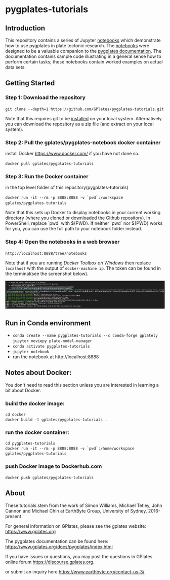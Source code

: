 # pygplates-tutorials

## Introduction

This repository contains a series of Jupyter [notebooks](https://github.com/GPlates/pygplates-tutorials/tree/master/notebooks#readme) which demonstrate how to use pygplates in plate tectonic research. The [notebooks](https://github.com/GPlates/pygplates-tutorials/tree/master/notebooks#readme) were designed to be a valuable companion to the [pygplates documentation](https://www.gplates.org/docs/pygplates/). The documentation contains sample code illustrating in a general sense how to perform certain tasks; these notebooks contain worked examples on actual data sets.

## Getting Started

### Step 1: Download the repository

`git clone --depth=1 https://github.com/GPlates/pygplates-tutorials.git`

Note that this requires git to be [installed](https://git-scm.com/book/en/v2/Getting-Started-Installing-Git) on your local system.
Alternatively you can download the repository as a zip file (and extract on your local system).

### Step 2: Pull the gplates/pygplates-notebook docker container

install Docker https://www.docker.com/ if you have not done so.

`docker pull gplates/pygplates-tutorials`

### Step 3: Run the Docker container

in the top level folder of this repository(pygplates-tutorials)

`` docker run -it --rm -p 8888:8888 -v `pwd`:/workspace gplates/pygplates-tutorials ``

Note that this sets up Docker to display notebooks in your current working directory (where you cloned or downloaded the Github repository).
In PowerShell, replace \`pwd\` with ${PWD}. If neither \`pwd\` nor ${PWD} works for you, you can use the full path to your notebook folder instead.

### Step 4: Open the notebooks in a web browser

`http://localhost:8888/tree/notebooks`

Note that if you are running _Docker Toolbox on Windows_ then replace `localhost` with the output of `docker-machine ip`. The token can be found in the terminal(see the screenshot below).

![jupyter-token](data/jupyter-token.png)

## Run in Conda environment

- `conda create --name pygplates-tutorials --c conda-forge gplately jupyter moviepy plate-model-manager`
- `conda activate pygplates-tutorials`
- `jupyter notebook`
- run the notebook at http://localhost:8888

## Notes about Docker:

You don't need to read this section unless you are interested in learning a bit about Docker.

### build the docker image:

```
cd docker
docker build -t gplates/pygplates-tutorials .
```

### run the docker container:

```
cd pygplates-tutorials
docker run -it --rm -p 8888:8888 -v `pwd`:/home/workspace gplates/pygplates-tutorials
```

### push Docker image to Dockerhub.com

```
docker push gplates/pygplates-tutorials
```

## About

These tutorials stem from the work of Simon Williams, Michael Tetley, John Cannon and Michael Chin at
EarthByte Group, University of Sydney, 2016-present

For general information on GPlates, please see the gplates website:
https://www.gplates.org

The pygplates documentation can be found here:
https://www.gplates.org/docs/pygplates/index.html

If you have issues or questions, you may post the questions in GPlates online forum https://discourse.gplates.org.

or submit an inquiry here https://www.earthbyte.org/contact-us-3/
